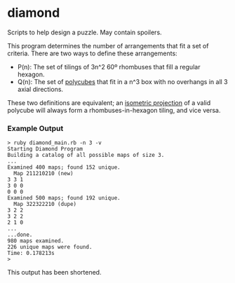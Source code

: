# diamond
Scripts to help design a puzzle. May contain spoilers.

This program determines the number of arrangements that fit a set of criteria. There are two ways to define these arrangements:
 
- P(n): The set of tilings of 3n^2 60º rhombuses that fill a regular hexagon.
- Q(n): The set of [polycubes](https://en.wikipedia.org/wiki/Polycube) that fit in a n^3 box with no overhangs in all 3 axial directions.

These two definitions are equivalent; an [isometric projection](https://en.wikipedia.org/wiki/Isometric_projection) of a valid polycube will always form a rhombuses-in-hexagon tiling, and vice versa.

### Example Output
```
> ruby diamond_main.rb -n 3 -v
Starting Diamond Program
Building a catalog of all possible maps of size 3.
...
Examined 400 maps; found 152 unique.
  Map 211210210 (new)
3 3 1
3 0 0
0 0 0
Examined 500 maps; found 192 unique.
  Map 322322210 (dupe)
3 2 2
3 2 2
2 1 0
...
...done.
980 maps examined.
226 unique maps were found.
Time: 0.178213s
> 
```
This output has been shortened.
